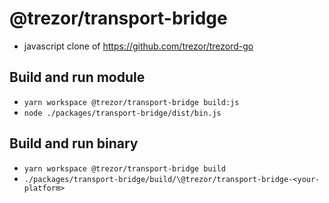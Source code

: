 # @trezor/transport-bridge

-   javascript clone of https://github.com/trezor/trezord-go

## Build and run module

-   `yarn workspace @trezor/transport-bridge build:js`
-   `node ./packages/transport-bridge/dist/bin.js`

## Build and run binary

-   `yarn workspace @trezor/transport-bridge build`
-   `./packages/transport-bridge/build/\@trezor/transport-bridge-<your-platform>`
